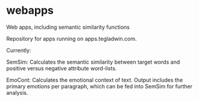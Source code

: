 # webapps
Web apps, including semantic similarity functions

Repository for apps running on apps.tegladwin.com.

Currently:

  SemSim: Calculates the semantic similarity between target words and positive versus negative attribute word-lists.
  
  EmoCont: Calculates the emotional context of text. Output includes the primary emotions per paragraph, which can be fed into SemSim for further analysis.
